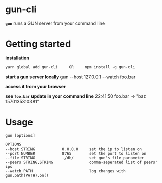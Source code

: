 # gun-cli
**`gun`** runs a GUN server from your command line

# Getting started

**installation**

	yarn global add gun-cli     OR     npm install -g gun-cli

**start a gun server locally**
	gun --host 127.0.0.1 --watch foo.bar

**access it from your browser**
	<html>
		<script src="https://cdn.jsdelivr.net/npm/gun/gun.js"></script>
		<script>
			const gun = Gun('http://127.0.0.1:8765/gun')
			gun.get('foo').get('bar').put('baz ' + Date.now())
		</script>
	</html>

**see `foo.bar` update in your command line**
	22:41:50        foo.bar => "baz 1570135310381"

# Usage

	gun [options]

	OPTIONS
	--host STRING            0.0.0.0     set the ip to listen on
	--port NUMBER            8765        set the port to listen on
	--file STRING            ./db/       set gun's file parameter
	--peers STRING,STRING                comma-seperated list of peers' ips
	--watch PATH                         log changes with gun.path(PATH).on()

